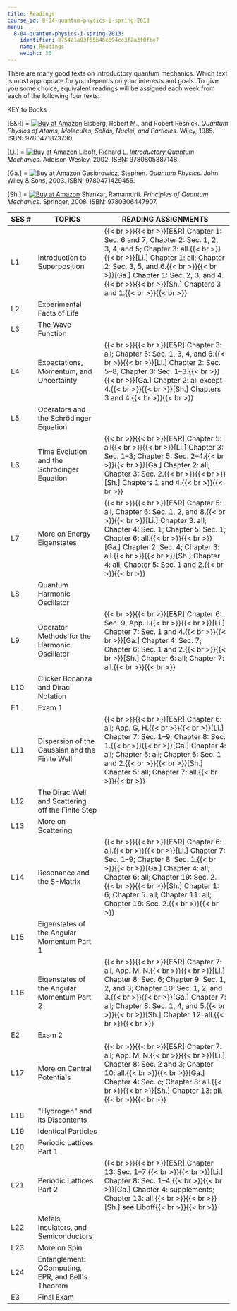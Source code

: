 ```yaml
---
title: Readings
course_id: 8-04-quantum-physics-i-spring-2013
menu:
  8-04-quantum-physics-i-spring-2013:
    identifier: 8754e1a83f55b46c094cc3f2a3f0fbe7
    name: Readings
    weight: 30
---
```

There are many good texts on introductory quantum mechanics. Which text is most appropriate for you depends on your interests and goals. To give you some choice, equivalent readings will be assigned each week from each of the following four texts:

KEY to Books

\[E&R\] = [![Buy at Amazon](/images/a_logo_17.gif)](http://www.amazon.com/exec/obidos/ASIN/047187373X/ref=nosim/mitopencourse-20) Eisberg, Robert M., and Robert Resnick. _Quantum Physics of Atoms, Molecules, Solids, Nuclei, and Particles_. Wiley, 1985. ISBN: 9780471873730.

\[Li.\] = [![Buy at Amazon](/images/a_logo_17.gif)](http://www.amazon.com/exec/obidos/ASIN/0805387145/ref=nosim/mitopencourse-20) Liboff, Richard L. _Introductory Quantum Mechanics_. Addison Wesley, 2002. ISBN: 9780805387148.

\[Ga.\] = [![Buy at Amazon](/images/a_logo_17.gif)](http://www.amazon.com/exec/obidos/ASIN/0471429457/ref=nosim/mitopencourse-20) Gasiorowicz, Stephen. _Quantum Physics_. John Wiley & Sons, 2003. ISBN: 9780471429456.

\[Sh.\] = [![Buy at Amazon](/images/a_logo_17.gif)](http://www.amazon.com/exec/obidos/ASIN/0306447908/ref=nosim/mitopencourse-20) Shankar, Ramamurti. _Principles of Quantum Mechanics_. Springer, 2008. ISBN: 9780306447907.

| SES # | TOPICS | READING ASSIGNMENTS |
| --- | --- | --- |
| L1 | Introduction to Superposition | {{< br >}}{{< br >}}\[E&R\] Chapter 1: Sec. 6 and 7; Chapter 2: Sec. 1, 2, 3, 4, and 5; Chapter 3: all.{{< br >}}{{< br >}}\[Li.\] Chapter 1: all; Chapter 2: Sec. 3, 5, and 6.{{< br >}}{{< br >}}\[Ga.\] Chapter 1: Sec. 2, 3, and 4.{{< br >}}{{< br >}}\[Sh.\] Chapters 3 and 1.{{< br >}}{{< br >}} |
| L2 | Experimental Facts of Life |
| L3 | The Wave Function |
| L4 | Expectations, Momentum, and Uncertainty | {{< br >}}{{< br >}}\[E&R\] Chapter 3: all; Chapter 5: Sec. 1, 3, 4, and 6.{{< br >}}{{< br >}}\[Li.\] Chapter 2: Sec. 5–8; Chapter 3: Sec. 1–3.{{< br >}}{{< br >}}\[Ga.\] Chapter 2: all except 4.{{< br >}}{{< br >}}\[Sh.\] Chapters 3 and 4.{{< br >}}{{< br >}} |
| L5 | Operators and the Schrödinger Equation |
| L6 | Time Evolution and the Schrödinger Equation | {{< br >}}{{< br >}}\[E&R\] Chapter 5: all{{< br >}}{{< br >}}\[Li.\] Chapter 3: Sec. 1–3; Chapter 5: Sec. 2–4.{{< br >}}{{< br >}}\[Ga.\] Chapter 2: all; Chapter 3: Sec. 2.{{< br >}}{{< br >}}\[Sh.\] Chapters 1 and 4.{{< br >}}{{< br >}} |
| L7 | More on Energy Eigenstates | {{< br >}}{{< br >}}\[E&R\] Chapter 5: all, Chapter 6: Sec. 1, 2, and 8.{{< br >}}{{< br >}}\[Li.\] Chapter 3: all; Chapter 4: Sec. 1; Chapter 5: Sec. 1; Chapter 6: all.{{< br >}}{{< br >}}\[Ga.\] Chapter 2: Sec. 4; Chapter 3: all.{{< br >}}{{< br >}}\[Sh.\] Chapter 4: all; Chapter 5: Sec. 1 and 2.{{< br >}}{{< br >}} |
| L8 | Quantum Harmonic Oscillator |
| L9 | Operator Methods for the Harmonic Oscillator | {{< br >}}{{< br >}}\[E&R\] Chapter 6: Sec. 9, App. I.{{< br >}}{{< br >}}\[Li.\] Chapter 7: Sec. 1 and 4.{{< br >}}{{< br >}}\[Ga.\] Chapter 4: Sec. 7; Chapter 6: Sec. 1 and 2.{{< br >}}{{< br >}}\[Sh.\] Chapter 6: all; Chapter 7: all.{{< br >}}{{< br >}} |
| L10 | Clicker Bonanza and Dirac Notation |
| E1 | Exam 1 |   |
| L11 | Dispersion of the Gaussian and the Finite Well | {{< br >}}{{< br >}}\[E&R\] Chapter 6: all; App. G, H.{{< br >}}{{< br >}}\[Li.\] Chapter 7: Sec. 1–9; Chapter 8: Sec. 1.{{< br >}}{{< br >}}\[Ga.\] Chapter 4: all; Chapter 5: all; Chapter 6: Sec. 1 and 2.{{< br >}}{{< br >}}\[Sh.\] Chapter 5: all; Chapter 7: all.{{< br >}}{{< br >}} |
| L12 | The Dirac Well and Scattering off the Finite Step |
| L13 | More on Scattering |
| L14 | Resonance and the S-Matrix | {{< br >}}{{< br >}}\[E&R\] Chapter 6: all.{{< br >}}{{< br >}}\[Li.\] Chapter 7: Sec. 1–9; Chapter 8: Sec. 1.{{< br >}}{{< br >}}\[Ga.\] Chapter 4: all; Chapter 6: all; Chapter 19: Sec. 2.{{< br >}}{{< br >}}\[Sh.\] Chapter 1: 6; Chapter 5: all; Chapter 11: all; Chapter 19: Sec. 2.{{< br >}}{{< br >}} |
| L15 | Eigenstates of the Angular Momentum Part 1 |
| L16 | Eigenstates of the Angular Momentum Part 2 | {{< br >}}{{< br >}}\[E&R\] Chapter 7: all, App. M, N.{{< br >}}{{< br >}}\[Li.\] Chapter 8: Sec. 6; Chapter 9: Sec. 1, 2, and 3; Chapter 10: Sec. 1, 2, and 3.{{< br >}}{{< br >}}\[Ga.\] Chapter 7: all; Chapter 8: Sec. 1, 4, and 5.{{< br >}}{{< br >}}\[Sh.\] Chapter 12: all.{{< br >}}{{< br >}} |
| E2 | Exam 2 |   |
| L17 | More on Central Potentials | {{< br >}}{{< br >}}\[E&R\] Chapter 7: all; App. M, N.{{< br >}}{{< br >}}\[Li.\] Chapter 8: Sec. 2 and 3; Chapter 10: all.{{< br >}}{{< br >}}\[Ga.\] Chapter 4: Sec. c; Chapter 8: all.{{< br >}}{{< br >}}\[Sh.\] Chapter 13: all.{{< br >}}{{< br >}} |
| L18 | "Hydrogen" and its Discontents |
| L19 | Identical Particles |
| L20 | Periodic Lattices Part 1 |
| L21 | Periodic Lattices Part 2 | {{< br >}}{{< br >}}\[E&R\] Chapter 13: Sec. 1–7.{{< br >}}{{< br >}}\[Li.\] Chapter 8: Sec. 1–4.{{< br >}}{{< br >}}\[Ga.\] Chapter 4: supplements; Chapter 13: all.{{< br >}}{{< br >}}\[Sh.\] see Liboff{{< br >}}{{< br >}} |
| L22 | Metals, Insulators, and Semiconductors |
| L23 | More on Spin |  <No readings for this session.> |
| L24 | Entanglement: QComputing, EPR, and Bell's Theorem |  <No readings for this session.> |
| E3 | Final Exam |